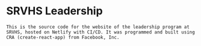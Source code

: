 # SRVHS Leadership

`This is the source code for the website of the leadership program at SRVHS, hosted on Netlify with CI/CD. It was programmed and built using CRA (create-react-app) from Facebook, Inc.`
